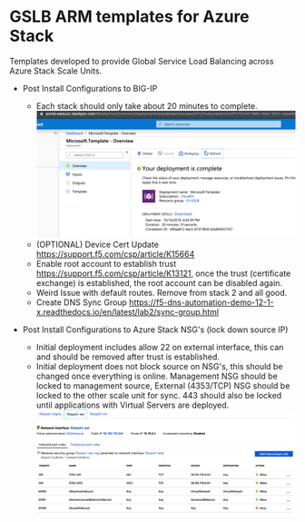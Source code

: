 # GSLB ARM templates for Azure Stack

Templates developed to provide Global Service Load Balancing across Azure Stack Scale Units.

* Post Install Configurations to BIG-IP
  * Each stack should only take about 20 minutes to complete.
  ![alt text](/images/1.png "deployment time")
  * (OPTIONAL) Device Cert Update https://support.f5.com/csp/article/K15664
  * Enable root account to establish trust https://support.f5.com/csp/article/K13121, once the trust (certificate exchange) is established, the root account can be disabled again.
  * Weird Issue with default routes.  Remove from stack 2 and all good.
  * Create DNS Sync Group https://f5-dns-automation-demo-12-1-x.readthedocs.io/en/latest/lab2/sync-group.html

* Post Install Configurations to Azure Stack NSG's (lock down source IP)
  * Initial deployment includes allow 22 on external interface, this can and should be removed after trust is established.
  * Initial deployment does not block source on NSG's, this should be changed once everything is online.  Management NSG should be locked to management source, External (4353/TCP) NSG should be locked to the other scale unit for sync.  443 should also be locked until applications with Virtual Servers are deployed.
  ![alt text](/images/3.png "cleaned up")
